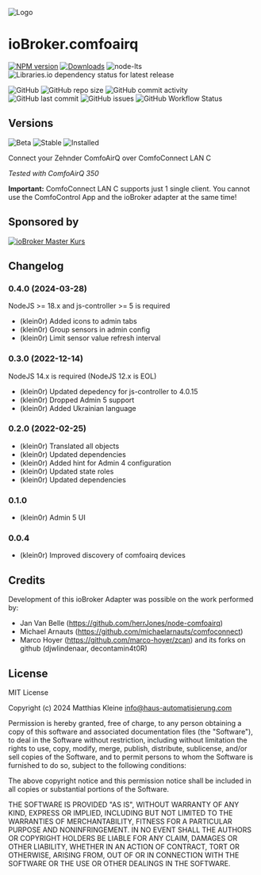 ![Logo](admin/comfoairq.png)

# ioBroker.comfoairq

[![NPM version](https://img.shields.io/npm/v/iobroker.comfoairq?style=flat-square)](https://www.npmjs.com/package/iobroker.comfoairq)
[![Downloads](https://img.shields.io/npm/dm/iobroker.comfoairq?label=npm%20downloads&style=flat-square)](https://www.npmjs.com/package/iobroker.comfoairq)
![node-lts](https://img.shields.io/node/v-lts/iobroker.comfoairq?style=flat-square)
![Libraries.io dependency status for latest release](https://img.shields.io/librariesio/release/npm/iobroker.comfoairq?label=npm%20dependencies&style=flat-square)

![GitHub](https://img.shields.io/github/license/klein0r/iobroker.comfoairq?style=flat-square)
![GitHub repo size](https://img.shields.io/github/repo-size/klein0r/iobroker.comfoairq?logo=github&style=flat-square)
![GitHub commit activity](https://img.shields.io/github/commit-activity/m/klein0r/iobroker.comfoairq?logo=github&style=flat-square)
![GitHub last commit](https://img.shields.io/github/last-commit/klein0r/iobroker.comfoairq?logo=github&style=flat-square)
![GitHub issues](https://img.shields.io/github/issues/klein0r/iobroker.comfoairq?logo=github&style=flat-square)
![GitHub Workflow Status](https://img.shields.io/github/actions/workflow/status/klein0r/iobroker.comfoairq/test-and-release.yml?branch=master&logo=github&style=flat-square)

## Versions

![Beta](https://img.shields.io/npm/v/iobroker.comfoairq.svg?color=red&label=beta)
![Stable](http://iobroker.live/badges/comfoairq-stable.svg)
![Installed](http://iobroker.live/badges/comfoairq-installed.svg)

Connect your Zehnder ComfoAirQ over ComfoConnect LAN C

*Tested with ComfoAirQ 350*

**Important:** ComfoConnect LAN C supports just 1 single client. You cannot use the ComfoControl App and the ioBroker adapter at the same time!

## Sponsored by

[![ioBroker Master Kurs](https://haus-automatisierung.com/images/ads/ioBroker-Kurs.png?2024)](https://haus-automatisierung.com/iobroker-kurs/?refid=iobroker-comfoairq)

## Changelog

<!--
  Placeholder for the next version (at the beginning of the line):
  ### **WORK IN PROGRESS**
-->
### 0.4.0 (2024-03-28)

NodeJS >= 18.x and js-controller >= 5 is required

* (klein0r) Added icons to admin tabs
* (klein0r) Group sensors in admin config
* (klein0r) Limit sensor value refresh interval

### 0.3.0 (2022-12-14)

NodeJS 14.x is required (NodeJS 12.x is EOL)

* (klein0r) Updated depedency for js-controller to 4.0.15
* (klein0r) Dropped Admin 5 support
* (klein0r) Added Ukrainian language

### 0.2.0 (2022-02-25)

* (klein0r) Translated all objects
* (klein0r) Updated dependencies
* (klein0r) Added hint for Admin 4 configuration
* (klein0r) Updated state roles
* (klein0r) Updated dependencies

### 0.1.0

* (klein0r) Admin 5 UI

### 0.0.4

* (klein0r) Improved discovery of comfoairq devices

## Credits

Development of this ioBroker Adapter was possible on the work performed by:

* Jan Van Belle (https://github.com/herrJones/node-comfoairq)
* Michael Arnauts (https://github.com/michaelarnauts/comfoconnect)
* Marco Hoyer (https://github.com/marco-hoyer/zcan) and its forks on github (djwlindenaar, decontamin4t0R)

## License

MIT License

Copyright (c) 2024 Matthias Kleine <info@haus-automatisierung.com>

Permission is hereby granted, free of charge, to any person obtaining a copy
of this software and associated documentation files (the "Software"), to deal
in the Software without restriction, including without limitation the rights
to use, copy, modify, merge, publish, distribute, sublicense, and/or sell
copies of the Software, and to permit persons to whom the Software is
furnished to do so, subject to the following conditions:

The above copyright notice and this permission notice shall be included in all
copies or substantial portions of the Software.

THE SOFTWARE IS PROVIDED "AS IS", WITHOUT WARRANTY OF ANY KIND, EXPRESS OR
IMPLIED, INCLUDING BUT NOT LIMITED TO THE WARRANTIES OF MERCHANTABILITY,
FITNESS FOR A PARTICULAR PURPOSE AND NONINFRINGEMENT. IN NO EVENT SHALL THE
AUTHORS OR COPYRIGHT HOLDERS BE LIABLE FOR ANY CLAIM, DAMAGES OR OTHER
LIABILITY, WHETHER IN AN ACTION OF CONTRACT, TORT OR OTHERWISE, ARISING FROM,
OUT OF OR IN CONNECTION WITH THE SOFTWARE OR THE USE OR OTHER DEALINGS IN THE
SOFTWARE.
